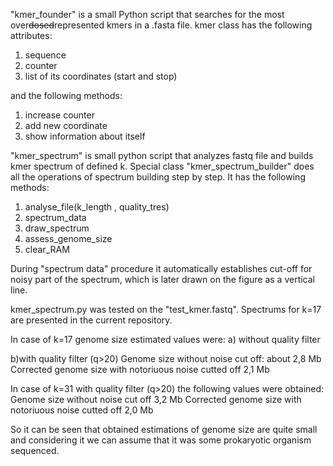 "kmer_founder" is a small Python script that searches for the most over~~dosed~~represented kmers in a .fasta file.
kmer class has the following attributes:
1. sequence
2. counter
3. list of its coordinates (start and stop)

and the following methods:
1. increase counter
2. add new coordinate
3. show information about itself



"kmer_spectrum" is small python script that analyzes fastq file and builds kmer spectrum of defined k.
Special class "kmer_spectrum_builder" does all the operations of spectrum building step by step. It has the following methods:
1. analyse_file(k_length , quality_tres)
2. spectrum_data
3. draw_spectrum
4. assess_genome_size
5. clear_RAM

During "spectrum data" procedure it automatically establishes cut-off for noisy part of the spectrum, which is later drawn on the figure as a vertical line.


kmer_spectrum.py was tested on the "test_kmer.fastq".
Spectrums for k=17 are presented in the current repository.

In case of k=17 genome size estimated values were:
a) without quality filter

b)with quality filter (q>20)
Genome size without noise cut off: about 2,8 Mb
Corrected genome size with notoriuous noise cutted off 2,1 Mb

In case of k=31 with quality filter (q>20) the following values were obtained:
Genome size without noise cut off 3,2 Mb
Corrected genome size with notoriuous noise cutted off 2,0 Mb

So it can be seen that obtained estimations of genome size are quite small and considering it we can assume that it was some prokaryotic organism sequenced.








